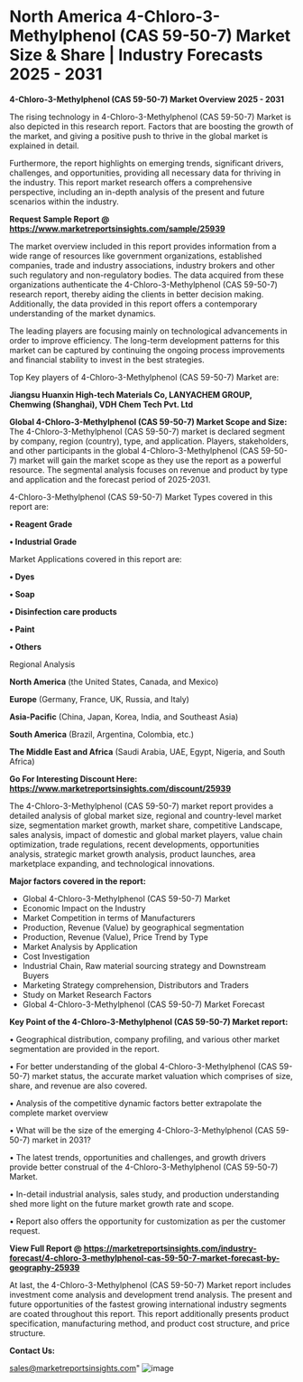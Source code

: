 # North America 4-Chloro-3-Methylphenol (CAS 59-50-7) Market Size & Share | Industry Forecasts 2025 - 2031

<Strong> 4-Chloro-3-Methylphenol (CAS 59-50-7) Market Overview 2025 - 2031</strong>

The rising technology in 4-Chloro-3-Methylphenol (CAS 59-50-7) Market is also depicted in this research report. Factors that are boosting the growth of the market, and giving a positive push to thrive in the global market is explained in detail.

Furthermore, the report highlights on emerging trends, significant drivers, challenges, and opportunities, providing all necessary data for thriving in the industry. This report market research offers a comprehensive perspective, including an in-depth analysis of the present and future scenarios within the industry.

<strong>Request Sample Report @ <a href=https://www.marketreportsinsights.com/sample/25939>https://www.marketreportsinsights.com/sample/25939</a></strong>

The market overview included in this report provides information from a wide range of resources like government organizations, established companies, trade and industry associations, industry brokers and other such regulatory and non-regulatory bodies. The data acquired from these organizations authenticate the 4-Chloro-3-Methylphenol (CAS 59-50-7) research report, thereby aiding the clients in better decision making. Additionally, the data provided in this report offers a contemporary understanding of the market dynamics.

The leading players are focusing mainly on technological advancements in order to improve efficiency. The long-term development patterns for this market can be captured by continuing the ongoing process improvements and financial stability to invest in the best strategies.

Top Key players of 4-Chloro-3-Methylphenol (CAS 59-50-7) Market are:

<strong>Jiangsu Huanxin High-tech Materials Co, LANYACHEM GROUP, Chemwing (Shanghai), VDH Chem Tech Pvt. Ltd</strong>

<strong><b>Global 4-Chloro-3-Methylphenol (CAS 59-50-7) Market Scope and Size:</b></strong>
The 4-Chloro-3-Methylphenol (CAS 59-50-7) market is declared segment by company, region (country), type, and application. Players, stakeholders, and other participants in the global 4-Chloro-3-Methylphenol (CAS 59-50-7) market will gain the market scope as they use the report as a powerful resource. The segmental analysis focuses on revenue and product by type and application and the forecast period of 2025-2031.

4-Chloro-3-Methylphenol (CAS 59-50-7) Market Types covered in this report are:

<strong>• Reagent Grade

• Industrial Grade</strong>

Market Applications covered in this report are:

<strong>• Dyes

• Soap

• Disinfection care products

• Paint

• Others</strong> 

Regional Analysis

<strong>North America</strong> (the United States, Canada, and Mexico)

<strong>Europe</strong> (Germany, France, UK, Russia, and Italy)

<strong>Asia-Pacific</strong> (China, Japan, Korea, India, and Southeast Asia)

<strong>South America</strong> (Brazil, Argentina, Colombia, etc.)

<strong>The Middle East and Africa</strong> (Saudi Arabia, UAE, Egypt, Nigeria, and South Africa)

<strong>Go For Interesting Discount Here: <a href=https://www.marketreportsinsights.com/discount/25939>https://www.marketreportsinsights.com/discount/25939</a></strong>

The 4-Chloro-3-Methylphenol (CAS 59-50-7) market report provides a detailed analysis of global market size, regional and country-level market size, segmentation market growth, market share, competitive Landscape, sales analysis, impact of domestic and global market players, value chain optimization, trade regulations, recent developments, opportunities analysis, strategic market growth analysis, product launches, area marketplace expanding, and technological innovations.

<strong><b>Major factors covered in the report:</b></strong>
<ul>
  <li>Global 4-Chloro-3-Methylphenol (CAS 59-50-7) Market </li>
  <li>Economic Impact on the Industry</li>
  <li>Market Competition in terms of Manufacturers</li>
  <li>Production, Revenue (Value) by geographical segmentation</li>
  <li>Production, Revenue (Value), Price Trend by Type</li>
  <li>Market Analysis by Application</li>
  <li>Cost Investigation</li>
  <li>Industrial Chain, Raw material sourcing strategy and Downstream Buyers</li>
  <li>Marketing Strategy comprehension, Distributors and Traders</li>
  <li>Study on Market Research Factors</li>
  <li>Global 4-Chloro-3-Methylphenol (CAS 59-50-7) Market Forecast</li>
</ul>

<strong><b>Key Point of the 4-Chloro-3-Methylphenol (CAS 59-50-7) Market report:</b></strong>

• Geographical distribution, company profiling, and various other market segmentation are provided in the report.

• For better understanding of the global 4-Chloro-3-Methylphenol (CAS 59-50-7) market status, the accurate market valuation which comprises of size, share, and revenue are also covered.

• Analysis of the competitive dynamic factors better extrapolate the complete market overview

• What will be the size of the emerging 4-Chloro-3-Methylphenol (CAS 59-50-7) market in 2031?

• The latest trends, opportunities and challenges, and growth drivers provide better construal of the 4-Chloro-3-Methylphenol (CAS 59-50-7) Market.

• In-detail industrial analysis, sales study, and production understanding shed more light on the future market growth rate and scope.

• Report also offers the opportunity for customization as per the customer request.

<strong><b>View Full Report @ <a href=https://marketreportsinsights.com/industry-forecast/4-chloro-3-methylphenol-cas-59-50-7-market-forecast-by-geography-25939>https://marketreportsinsights.com/industry-forecast/4-chloro-3-methylphenol-cas-59-50-7-market-forecast-by-geography-25939</a></b></strong>


At last, the 4-Chloro-3-Methylphenol (CAS 59-50-7) Market report includes investment come analysis and development trend analysis. The present and future opportunities of the fastest growing international industry segments are coated throughout this report. This report additionally presents product specification, manufacturing method, and product cost structure, and price structure.

<strong>Contact Us:</strong>

sales@marketreportsinsights.com"
![image](https://github.com/user-attachments/assets/06e6a882-3d60-4a64-aa14-56dd1e60dbeb)
